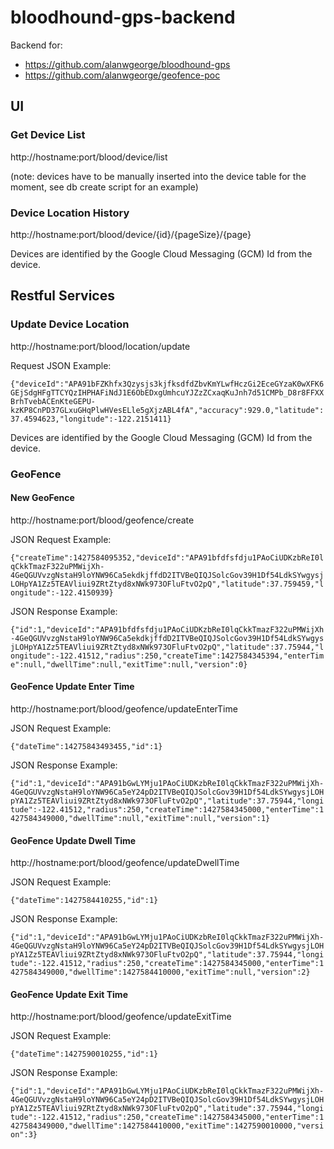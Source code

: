 # bloodhound-gps-backend

Backend for:
* https://github.com/alanwgeorge/bloodhound-gps
* https://github.com/alanwgeorge/geofence-poc

## UI
### Get Device List
http://hostname:port/blood/device/list

(note: devices have to be manually inserted into the device table for the moment, see db create script for an example) 

### Device Location History
http://hostname:port/blood/device/{id}/{pageSize}/{page}

Devices are identified by the Google Cloud Messaging (GCM) Id from the device.

## Restful Services

### Update Device Location
http://hostname:port/blood/location/update

Request JSON Example:

`{"deviceId":"APA91bFZKhfx3Qzysjs3kjfksdfdZbvKmYLwfHczGi2EceGYzaK0wXFK6GEjSdgHFgTTCYQzIHPHAFiNdJ1E6ObEDxgUmhcuYJZzZCxaqKuJnh7d51CMPb_D8r8FFXXBrhTvebACEnKteGEPU-kzKP8CnPD37GLxuGHqPlwHVesELle5gXjzABL4fA","accuracy":929.0,"latitude":37.4594623,"longitude":-122.2151411}`

Devices are identified by the Google Cloud Messaging (GCM) Id from the device.

### GeoFence

#### New GeoFence
http://hostname:port/blood/geofence/create

JSON Request Example:

`{"createTime":1427584095352,"deviceId":"APA91bfdfsfdju1PAoCiUDKzbReI0lqCkkTmazF322uPMWijXh-4GeQGUVvzgNstaH9loYNW96Ca5ekdkjffdD2ITVBeQIQJSolcGov39H1Df54LdkSYwgysjLOHpYA1Zz5TEAVliui9ZRtZtyd8xNWk973OFluFtvO2pQ","latitude":37.759459,"longitude":-122.4150939}`

JSON Response Example:

`{"id":1,"deviceId":"APA91bfdfsfdju1PAoCiUDKzbReI0lqCkkTmazF322uPMWijXh-4GeQGUVvzgNstaH9loYNW96Ca5ekdkjffdD2ITVBeQIQJSolcGov39H1Df54LdkSYwgysjLOHpYA1Zz5TEAVliui9ZRtZtyd8xNWk973OFluFtvO2pQ","latitude":37.75944,"longitude":-122.41512,"radius":250,"createTime":1427584345394,"enterTime":null,"dwellTime":null,"exitTime":null,"version":0}`

#### GeoFence Update Enter Time
http://hostname:port/blood/geofence/updateEnterTime

JSON Request Example:

`{"dateTime":14275843493455,"id":1}`

JSON Response Example:

`{"id":1,"deviceId":"APA91bGwLYMju1PAoCiUDKzbReI0lqCkkTmazF322uPMWijXh-4GeQGUVvzgNstaH9loYNW96Ca5eY24pD2ITVBeQIQJSolcGov39H1Df54LdkSYwgysjLOHpYA1Zz5TEAVliui9ZRtZtyd8xNWk973OFluFtvO2pQ","latitude":37.75944,"longitude":-122.41512,"radius":250,"createTime":1427584345000,"enterTime":1427584349000,"dwellTime":null,"exitTime":null,"version":1}`

#### GeoFence Update Dwell Time
http://hostname:port/blood/geofence/updateDwellTime

JSON Request Example:

`{"dateTime":1427584410255,"id":1}`

JSON Response Example:

`{"id":1,"deviceId":"APA91bGwLYMju1PAoCiUDKzbReI0lqCkkTmazF322uPMWijXh-4GeQGUVvzgNstaH9loYNW96Ca5eY24pD2ITVBeQIQJSolcGov39H1Df54LdkSYwgysjLOHpYA1Zz5TEAVliui9ZRtZtyd8xNWk973OFluFtvO2pQ","latitude":37.75944,"longitude":-122.41512,"radius":250,"createTime":1427584345000,"enterTime":1427584349000,"dwellTime":1427584410000,"exitTime":null,"version":2}`

#### GeoFence Update Exit Time
http://hostname:port/blood/geofence/updateExitTime

JSON Request Example:

`{"dateTime":1427590010255,"id":1}`

JSON Response Example:

`{"id":1,"deviceId":"APA91bGwLYMju1PAoCiUDKzbReI0lqCkkTmazF322uPMWijXh-4GeQGUVvzgNstaH9loYNW96Ca5eY24pD2ITVBeQIQJSolcGov39H1Df54LdkSYwgysjLOHpYA1Zz5TEAVliui9ZRtZtyd8xNWk973OFluFtvO2pQ","latitude":37.75944,"longitude":-122.41512,"radius":250,"createTime":1427584345000,"enterTime":1427584349000,"dwellTime":1427584410000,"exitTime":1427590010000,"version":3}`
